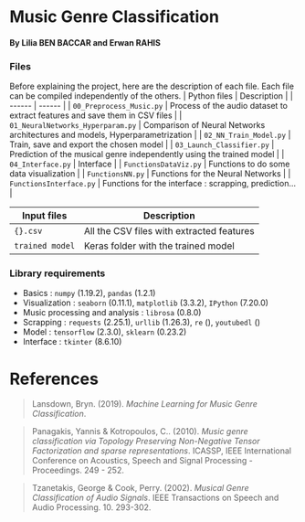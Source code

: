 # Music Genre Classification
#### By Lilia BEN BACCAR and Erwan RAHIS
### Files
Before explaining the project, here are the description of each file. Each file can be compiled independently of the others.
| Python files | Description |
| ------ | ------ |
| `00_Preprocess_Music.py` | Process of the audio dataset to extract features and save them in CSV files |
| `01_NeuralNetworks_Hyperparam.py` | Comparison of Neural Networks architectures and models, Hyperparametrization |
| `02_NN_Train_Model.py` | Train, save and export the chosen model |
| `03_Launch_Classifier.py` | Prediction of the musical genre independently using the trained model |
| `04_Interface.py` | Interface  |
| `FunctionsDataViz.py` | Functions to do some data visualization |
| `FunctionsNN.py` | Functions for the Neural Networks |
| `FunctionsInterface.py` | Functions for the interface : scrapping, prediction... |

| Input files | Description |
| ------ | ------ |
| `{}.csv` | All the CSV files with extracted features |
| `trained model` | Keras folder with the trained model |

### Library requirements  
  - Basics : `numpy` (1.19.2), `pandas` (1.2.1)
  - Visualization : `seaborn` (0.11.1), `matplotlib` (3.3.2), `IPython` (7.20.0) 
  - Music processing and analysis : `librosa` (0.8.0)
  - Scrapping : `requests` (2.25.1), `urllib` (1.26.3), `re` (), `youtubedl` ()
  - Model : `tensorflow` (2.3.0), `sklearn` (0.23.2)
  - Interface : `tkinter` (8.6.10)

# References
> Lansdown, Bryn. (2019). *Machine Learning for Music Genre Classification*. 

> Panagakis, Yannis & Kotropoulos, C.. (2010). *Music genre classification via Topology Preserving Non-Negative Tensor Factorization and sparse representations*. ICASSP, IEEE International Conference on Acoustics, Speech and Signal Processing - Proceedings. 249 - 252. 

> Tzanetakis, George & Cook, Perry. (2002). *Musical Genre Classification of Audio Signals*. IEEE Transactions on Speech and Audio Processing. 10. 293-302. 
